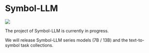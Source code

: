 # Symbol-LLM

![](logo.png)


The project of Symbol-LLM is currently in progress.

We will release Symbol-LLM series models (7B / 13B) and the text-to-symbol task collections.
